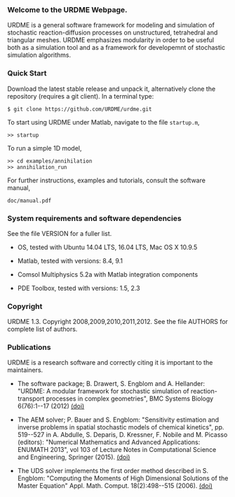 ### Welcome to the URDME Webpage.
URDME is a general software framework for modeling and simulation of stochastic reaction-diffusion processes on unstructured, tetrahedral and triangular meshes. URDME emphasizes modularity in order to be useful both as a simulation tool and as a framework for developemnt of stochastic simulation algorithms.

### Quick Start 

Download the latest stable release and unpack it, alternatively clone the repository (requires a git client). In a terminal type:

```
$ git clone https://github.com/URDME/urdme.git
```

To start using URDME under Matlab, navigate to the file `startup.m`,
```
>> startup
```

To run a simple 1D model,
```
>> cd examples/annihilation
>> annihilation_run
```

For further instructions, examples and tutorials, consult the software
manual,
```
doc/manual.pdf 
```

### System requirements and software dependencies
See the file VERSION for a fuller list.

* OS, tested with Ubuntu 14.04 LTS, 16.04 LTS, Mac OS X 10.9.5

* Matlab, tested with versions: 8.4, 9.1

* Comsol Multiphysics 5.2a with Matlab integration components

* PDE Toolbox, tested with versions: 1.5, 2.3

### Copyright
URDME 1.3. Copyright 2008,2009,2010,2011,2012.
See the file AUTHORS for complete list of authors. 

### Publications
URDME is a research software and correctly citing it is important to
the maintainers.

* The software package; B. Drawert, S. Engblom and A. Hellander:
"URDME: A modular framework for stochastic simulation of
reaction-transport processes in complex geometries", BMC Systems
Biology 6(76):1--17 (2012)
[(doi)](http://dx.doi.org/10.1186/1752-0509-6-76)

* The AEM solver; P. Bauer and S. Engblom: "Sensitivity estimation and
inverse problems in spatial stochastic models of chemical kinetics",
pp. 519--527 in A. Abdulle, S. Deparis, D. Kressner, F. Nobile and
M. Picasso (editors): "Numerical Mathematics and Advanced
Applications: ENUMATH 2013", vol 103 of Lecture Notes in Computational
Science and Engineering, Springer (2015).
[(doi)](http://dx.doi.org/10.1007/978-3-319-10705-9_51)

* The UDS solver implements the first order method described in
S. Engblom: "Computing the Moments of High Dimensional Solutions of
the Master Equation" Appl. Math. Comput. 18(2):498--515 (2006).
[(doi)](http://dx.doi.org/10.1016/j.amc.2005.12.032)
